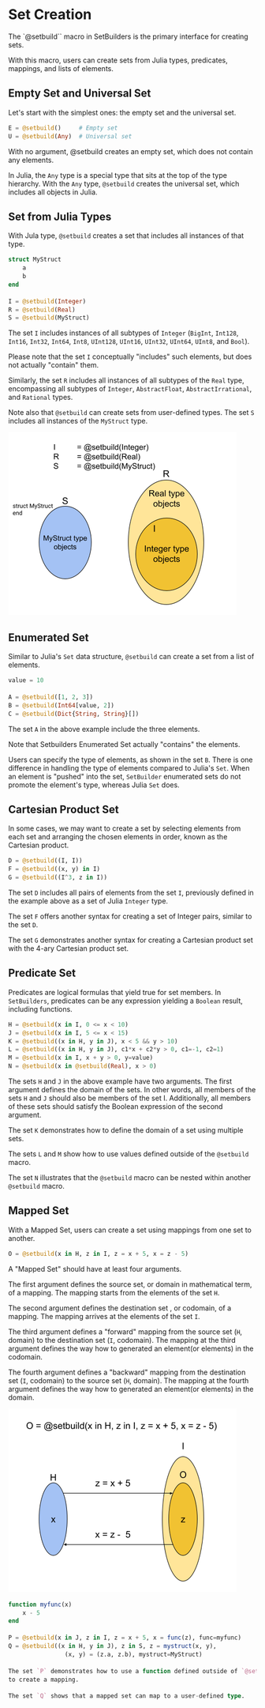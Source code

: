 # Set Creation
The `@setbuild`` macro in SetBuilders is the primary interface for creating
sets.

With this macro, users can create sets from Julia types, predicates, mappings,
and lists of elements.

## Empty Set and Universal Set
Let's start with the simplest ones: the empty set and the universal set.

```julia
E = @setbuild()     # Empty set
U = @setbuild(Any)  # Universal set
```
With no argument, @setbuild creates an empty set, which does not contain
any elements.

In Julia, the `Any` type is a special type that sits at the top of the type
hierarchy. With the `Any` type, `@setbuild` creates the universal set, which
includes all objects in Julia.

## Set from Julia Types
With Jula type, `@setbuild` creates a set that includes all instances
of that type.

```julia
struct MyStruct
    a
    b
end

I = @setbuild(Integer)
R = @setbuild(Real)
S = @setbuild(MyStruct)
```
The set `I` includes instances of all subtypes of `Integer` (`BigInt`,
`Int128`, `Int16`, `Int32`, `Int64`, `Int8`, `UInt128`, `UInt16`, `UInt32`,
`UInt64`, `UInt8`, and `Bool`).

Please note that the set `I` conceptually "includes" such elements,
but does not actually "contain" them.

Similarly, the set `R` includes all instances of all subtypes of the `Real`
type, encompassing all subtypes of `Integer`, `AbstractFloat`,
`AbstractIrrational`, and `Rational` types.

Note also that `@setbuild` can create sets from user-defined types.
The set `S` includes all instances of the `MyStruct` type.

![Sets from Julia types](assets/images/juliatypesets.png)

## Enumerated Set
Similar to Julia's `Set` data structure, `@setbuild` can create a set from
a list of elements.

```julia
value = 10

A = @setbuild([1, 2, 3])
B = @setbuild(Int64[value, 2])
C = @setbuild(Dict{String, String}[])
```
The set `A` in the above example include the three elements.

Note that Setbuilders Enumerated Set actually "contains" the elements.

Users can specify the type of elements, as shown in the set `B`. There is one
difference in handling the type of elements compared to Julia's `Set`.
When an element is "pushed" into the set, `SetBuilder` enumerated sets do not
promote the element's type, whereas Julia `Set` does.

## Cartesian Product Set
In some cases, we may want to create a set by selecting elements from each set
and arranging the chosen elements in order, known as the Cartesian product.

```julia
D = @setbuild((I, I))
F = @setbuild((x, y) in I)
G = @setbuild((I^3, z in I))
```
The set `D` includes all pairs of elements from the set `I`, previously defined
in the example above as a set of Julia `Integer` type.

The set `F` offers another syntax for creating a set of Integer pairs, similar
to the set `D`.

The set `G` demonstrates another syntax for creating a Cartesian product set
with the 4-ary Cartesian product set.

## Predicate Set
Predicates are logical formulas that yield true for set members. In `SetBuilders`,
predicates can be any expression yielding a `Boolean` result, including functions.

```julia
H = @setbuild(x in I, 0 <= x < 10)
J = @setbuild(x in I, 5 <= x < 15)
K = @setbuild((x in H, y in J), x < 5 && y > 10)
L = @setbuild((x in H, y in J), c1*x + c2*y > 0, c1=-1, c2=1)
M = @setbuild(x in I, x + y > 0, y=value)
N = @setbuild(x in @setbuild(Real), x > 0)
```
The sets `H` and `J` in the above example have two arguments. The first
argument defines the domain of the sets. In other words, all members of
the sets `H` and `J` should also be members of the set I. Additionally,
all members of these sets should satisfy the Boolean expression of the
second argument.

The set `K` demonstrates how to define the domain of a set using multiple
sets.

The sets `L` and `M` show how to use values defined outside of the
`@setbuild` macro.

The set `N` illustrates that the `@setbuild` macro can be nested within
another `@setbuild` macro.

## Mapped Set
With a Mapped Set, users can create a set using mappings from one set to
another.

```julia
O = @setbuild(x in H, z in I, z = x + 5, x = z - 5)
```
A "Mapped Set" should have at least four arguments.

The first argument defines the source set, or domain in mathematical term,
of a mapping. The mapping starts from the elements of the set `H`.

The second argument defines the destination set , or codomain, of a mapping.
The mapping arrives at the elements of the set `I`.

The third argument defines a "forward" mapping from the source set (`H`, domain)
to the destination set (`I`, codomain). The mapping at the third argument
defines the way how to generated an element(or elements) in the codomain.

The fourth argument defines a "backward" mapping from the destination set
(`I`, codomain) to the source set (`H`, domain). The mapping at the fourth
argument defines the way how to generated an element(or elements) in the
domain.

![Mapping in the set O](assets/images/mappedset.png)

```julia
function myfunc(x)
    x - 5
end

P = @setbuild(x in J, z in I, z = x + 5, x = func(z), func=myfunc)
Q = @setbuild((x in H, y in J), z in S, z = mystruct(x, y),
                (x, y) = (z.a, z.b), mystruct=MyStruct)

The set `P` demonstrates how to use a function defined outside of `@setbuild`
to create a mapping.

The set `Q` shows that a mapped set can map to a user-defined type.
